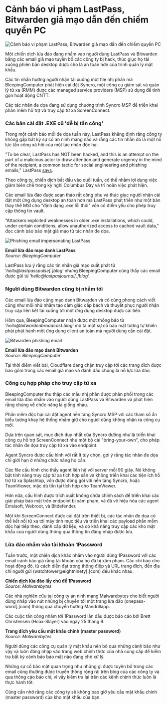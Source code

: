 # Cảnh báo vi phạm LastPass, Bitwarden giả mạo dẫn đến chiếm quyền PC

![Cảnh báo vi phạm LastPass, Bitwarden giả mạo dẫn đến chiếm quyền PC](https://www.bleepstatic.com/content/hl-images/2024/04/11/LastPass-headpic.jpg)

Một chiến dịch lừa đảo đang nhắm vào người dùng LastPass và Bitwarden bằng các email giả mạo tuyên bố các công ty bị hack, thúc giục họ tải xuống phiên bản desktop được cho là an toàn hơn của trình quản lý mật khẩu.

Các tin nhắn hướng người nhận tải xuống một file nhị phân mà BleepingComputer phát hiện cài đặt Syncro, một công cụ giám sát và quản lý từ xa (RMM) được các managed service providers (MSP) sử dụng để tinh gọn hoạt động CNTT.

Các tác nhân đe dọa đang sử dụng chương trình Syncro MSP để triển khai phần mềm hỗ trợ và truy cập từ xa ScreenConnect.

### Các bản cài đặt .EXE cũ 'dễ bị tấn công'

Trong một cảnh báo mối đe dọa tuần này, LastPass khẳng định rằng công ty không gặp bất kỳ sự cố an ninh mạng nào và rằng các tin nhắn đó là một nỗ lực tấn công xã hội của một tác nhân độc hại.

"To be clear, LastPass has NOT been hacked, and this is an attempt on the part of a malicious actor to draw attention and generate urgency in the mind of the recipient, a common tactic for social engineering and phishing emails," LastPass [says](https://blog.lastpass.com/posts/october-13-2025-phishing-campaign).

Theo công ty, chiến dịch bắt đầu vào cuối tuần, có thể nhằm lợi dụng việc giảm biên chế trong kỳ nghỉ Columbus Day và trì hoãn việc phát hiện.

Các email lừa đảo được soạn thảo rất công phu và thúc giục người nhận cài đặt một ứng dụng desktop an toàn hơn mà LastPass phát triển như một bản thay thế MSI cho "định dạng .exe lỗi thời" vốn có điểm yếu cho phép truy cập thông tin vault.

“Attackers exploited weaknesses in older .exe installations, which could, under certain conditions, allow unauthorized access to cached vault data,” đọc cảnh báo bảo mật giả mạo từ tác nhân đe dọa.

![Phishing email impersonating LastPass](https://www.bleepstatic.com/images/news/u/1220909/2025/October/LastPass_phishing_email.jpg)

**Email lừa đảo mạo danh LastPass**  
_Source: BleepingComputer_

LastPass lưu ý rằng các tin nhắn giả mạo xuất phát từ ‘_hello@lastpasspulse\[.\]blog_’ nhưng BleepingComputer cũng thấy các email được gửi từ ‘_hello@lastpasjournal\[.\]blog_’.

### Người dùng Bitwarden cũng bị nhắm tới

Các email lừa đảo cũng mạo danh Bitwarden và có cùng phong cách viết cũng như mồi nhử nhằm tạo cảm giác cấp bách và thuyết phục người nhận truy cập liên kết tải xuống tới một ứng dụng desktop được cải tiến.

Hôm qua, BleepingComputer nhận được một thông báo từ ‘_hello@bitwardenbroadcast.blog_’ mô tả một sự cố bảo mật tương tự khiến phải phát hành một ứng dụng client an toàn mà người dùng cần cài đặt.

![Bitwarden phishing email](https://www.bleepstatic.com/images/news/security/phishing/b/bitwarden/bitwarden-lastpass/bitwarden-phishing.jpg)

**Email lừa đảo mạo danh Bitwarden**  
_Source: BleepingComputer_

Tại thời điểm viết bài, Cloudflare đang chặn truy cập tới các trang đích được bao gồm trong các email giả mạo và đánh dấu chúng là nỗ lực lừa đảo.

### Công cụ hợp pháp cho truy cập từ xa

BleepingComputer thu thập các mẫu nhị phân được phân phối trong các email lừa đảo nhắm vào người dùng LastPass và Bitwarden và phát hiện rằng chúng về chức năng là giống nhau.

Phần mềm độc hại cài đặt agent nền tảng Syncro MSP với các tham số ẩn biểu tượng khay hệ thống nhằm giữ cho người dùng không nhận ra công cụ mới.

Dựa trên quan sát, mục đích duy nhất của Syncro dường như là triển khai công cụ hỗ trợ ScreenConnect như một bộ cài "bring-your-own", cho phép tác nhân đe dọa truy cập từ xa vào endpoint.

Agent Syncro được cấu hình với rất ít tùy chọn, gợi ý rằng tác nhân đe dọa chỉ giới hạn ở những chức năng họ cần.

Các file cấu hình cho thấy agent liên hệ với server mỗi 90 giây. Nó không bật tính năng truy cập từ xa tích hợp sẵn và không triển khai các tiện ích hỗ trợ từ xa Splashtop, vốn được đóng gói với nền tảng Syncro, hoặc TeamViewer, mặc dù tồn tại tích hợp cho TeamViewer.

Hơn nữa, cấu hình được trích xuất không chứa chính sách để triển khai các giải pháp bảo mật trên endpoint bị xâm phạm, và đã vô hiệu hóa các agent Emsisoft, Webroot, và Bitdefender.

Một khi ScreenConnect được cài đặt trên thiết bị, các tác nhân đe dọa có thể kết nối từ xa tới máy tính mục tiêu và triển khai các payload phần mềm độc hại tiếp theo, đánh cắp dữ liệu, và có khả năng truy cập các kho mật khẩu của người dùng thông qua thông tin đăng nhập được lưu.

### Lừa đảo nhắm vào tài khoản 1Password

Tuần trước, một chiến dịch khác nhắm vào người dùng 1Password với các email cảnh báo giả rằng tài khoản của họ đã bị xâm phạm. Các chỉ báo cho hoạt động đó, từ cách diễn đạt trong thông điệp và URL trang đích, đến địa chỉ người gửi (watchtower@eightninety\[.\]com) đều khác nhau.

**Chiến dịch lừa đảo lấy chủ đề 1Password**  
_Source: Malwarebytes_

Các nhà nghiên cứu tại công ty an ninh mạng Malwarebytes cho biết người dùng nhấp vào nút nhúng bị chuyển tới một trang lừa đảo (onepass-word\[.\]com) thông qua chuyển hướng Mandrillapp.

Các cuộc tấn công nhắm tới 1Password lần đầu được báo cáo bởi Brett Christensen (Hoax-Slayer) vào ngày 25 tháng 9.

**Trang đích yêu cầu mật khẩu chính (master password)**  
_Source: Malwarebytes_

Người dùng các công cụ quản lý mật khẩu nên bỏ qua những cảnh báo như vậy và luôn đăng nhập vào trang web chính thức của nhà cung cấp để kiểm tra bất kỳ cảnh báo bảo mật nào đang chờ xử lý.

Những sự cố bảo mật quan trọng như những gì được tuyên bố trong các email cũng thường được truyền thông rộng rãi trên blog của các công ty và qua thông cáo báo chí, vì vậy kiểm tra lại trên các kênh chính thức luôn là thực hành tốt.

Cũng cần nhớ rằng các công ty sẽ không bao giờ yêu cầu mật khẩu chính (master password) của kho mật khẩu của bạn.